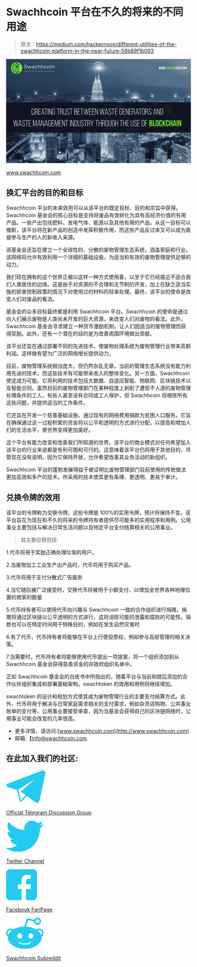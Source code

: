 # Swachhcoin 平台在不久的将来的不同用途

> 原文：<https://medium.com/hackernoon/different-utilities-of-the-swachhcoin-platform-in-the-near-future-58b89f1b093>

![](img/162dfce370942a44908aa8f801d7d8d0.png)

www.swachhcoin.com

## **换汇平台的目的和目标**

Swachhcoin 平台的未来效用可以从该平台的既定目标、目的和宗旨中获得。Swachhcoin 基金会的核心目标是支持将废品有效转化为具有高经济价值的有用产品。一些产出包括肥料、发电气体、能源以及其他有用的产品。从这一目标可以推断，该平台将在新产品的创造中发挥积极作用，而这些产品反过来又可以成为直接参与生产的人的新收入来源。

该基金会还旨在建立一个全球性的、分散的废物管理生态系统，涵盖家庭和行业。该网络将允许有效利用一个详细的基础设施，为适当和有效的废物管理提供足够的动力。

我们现在拥有的这个世界正被以这样一种方式使用着，以至于它已经接近不适合我们人类居住的边缘。这是由于对资源的不合理和无节制的开发，加上在缺乏适当实施的损害控制政策的情况下对使用过的材料的轻率处理。最终，该平台的使命是改变人们对废品的看法。

基金会的众多目标最终都是利用 Swachhcoin 平台。Swachhcoin 的使命是通过向人们展示废物是人类尚未开发的巨大资源，来改变人们对废物的看法。此外，Swachhcoin 基金会寻求建立一种货币激励机制，让人们因适当的废物管理而获得奖励。此外，还有一个潜在的目的是为改善周围环境做出贡献。

该平台还旨在通过部署不同的先进技术，使废物处理系统为废物管理行业带来高额利润。这样做有望为广泛的网络增长提供动力。

目前，废物管理系统相当庞大，但仍然杂乱无章。当前的管理生态系统没有能力利用先进的技术，而这些技术有可能带来收入的整体变化。另一方面，Swachhcoin 使这成为可能。它将利用的技术包括大数据、自适应智能、物联网、区块链技术以及智能合同。虽然目前的废物管理部门在某种程度上剥削了遭受不人道的废物管理处理条件的工人，有些人甚至没有合同或工人保护，但 Swachhcoin 将根除所有这些问题，并提供适当的工作条件。

它还旨在开发一个慈善基础设施，通过现有的网络费用捐款为贫困人口服务。它旨在确保通过这一过程积累的资金将以公平和透明的方式进行分配，以提高和增加人们的生活水平，使世界变得更加美好。

这个平台有能力改变和改善我们所知道的世界。该平台的商业模式对任何希望加入该平台的行业来说都是有利可图和可行的。这意味着该平台仍将用于其他目的，尽管现在没有说明，因为它保持开放，允许希望改善其业务活动的新组织。

Swachhcoin 平台的蓬勃发展得益于被证明比废物管理部门目前使用的传统做法更加高效和多产的技术。所采用的技术使其更有条理、更透明、更易于审计。

## **兑换令牌的效用**

该平台的令牌称为交换令牌。这些令牌是 100%的实用令牌，预计将保持不变。该平台旨在为现在和不久的将来的令牌持有者提供尽可能多的实用程序和用例。公用事业主要包括与解决日常生活问题以及特定平台支付结算相关的公用事业。

> 其主要应用包括:

1.代币将用于奖励正确处理垃圾的用户。

2.当废物加工工业生产出产品时，代币将用于购买产品。

3.代币将用于支付分散式广告服务

4.当它随后被广泛接受时，交换代币将被用于小额支付，以增加全世界各种地理位置的商家的数量

5.代币持有者可以使用代币向兴趣与 Swachhcoin 一致的合作组织进行捐赠。捐赠将通过区块链以公平透明的方式进行，这将消除可能的泄露和腐败的可能性。捐款也可以在特定时间用于特殊目的，例如在发生自然灾害时

6.有了代币，代币持有者将能够在平台上行使投票权，例如参与高层管理的相关决策。

7.当需要时，代币持有者将能够使用代币提出一项提案，将一个组织添加到从 Swachhcoin 基金会获得慈善资金的非政府组织名单中。

正如 Swachhcoin 基金会的白皮书中所指出的，随着平台与当前和随后添加的合作伙伴组织集成和部署基础架构，swachtoken 的效用和用例将继续增加。

swachtoken 的设计和规划方式使其成为废物管理行业的主要支付结算方式。此外，代币将用于解决与日常家庭需求相关的支付需求，例如杂货店购物、公共事业账单的支付等。公用事业要接受审查，因为当基金会获得自己的区块链网络时，公用事业可能会改变的几率很高。

*   更多详情，请访问:[www.swachhcoin.com](http://www.swachhcoin.com)
*   邮箱:【info@swachhcoin.com 

## 在此加入我们的社区:

![](img/3ea2134f147de95a1745f8fdbc9bf85d.png)

[Official Telegram Discussion Group](https://t.me/swachhcoin)

![](img/c420f07ee9550d1849dd5892412d4aa9.png)

[Twitter Channel](https://twitter.com/@swachhcoin)

![](img/c77f09b1b93a7f31bdc6ddd669cd7c82.png)

[Facebook FanPage](https://www.facebook.com/swachhcoinofficial/)

![](img/553f06dfa1f3bbde2878cab67542a983.png)

[Swachhcoin Subreddit](https://www.reddit.com/r/swachhcoin/)